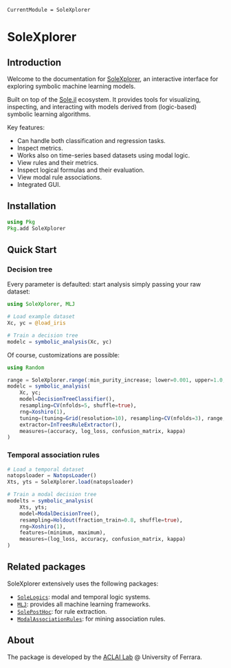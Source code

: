 ```@meta
CurrentModule = SoleXplorer
```

# SoleXplorer

## Introduction
Welcome to the documentation for [SoleXplorer](https://github.com/aclai-lab/SoleXplorer.jl), an interactive interface for exploring symbolic machine learning models.

Built on top of the [Sole.jl](https://github.com/aclai-lab/Sole.jl) ecosystem. It provides tools for visualizing, inspecting, and interacting with models derived from (logic-based) symbolic learning algorithms.

Key features:
* Can handle both classification and regression tasks.
* Inspect metrics.
* Works also on time-series based datasets using modal logic.
* View rules and their metrics.
* Inspect logical formulas and their evaluation.
* View modal rule associations.
* Integrated GUI.

## Installation
```julia
using Pkg
Pkg.add SoleXplorer
```

## Quick Start

### Decision tree
Every parameter is defaulted: start analysis simply passing your raw dataset:

```julia
using SoleXplorer, MLJ

# Load example dataset
Xc, yc = @load_iris

# Train a decision tree
modelc = symbolic_analysis(Xc, yc)
```

Of course, customizations are possible:

```julia
using Random

range = SoleXplorer.range(:min_purity_increase; lower=0.001, upper=1.0, scale=:log)
modelc = symbolic_analysis(
    Xc, yc;
    model=DecisionTreeClassifier(),
    resampling=CV(nfolds=5, shuffle=true),
    rng=Xoshiro(1),
    tuning=(tuning=Grid(resolution=10), resampling=CV(nfolds=3), range, measure=accuracy, repeats=2),
    extractor=InTreesRuleExtractor(),
    measures=(accuracy, log_loss, confusion_matrix, kappa)      
)
```

### Temporal association rules
```julia
# Load a temporal dataset
natopsloader = NatopsLoader()
Xts, yts = SoleXplorer.load(natopsloader)

# Train a modal decision tree
modelts = symbolic_analysis(
    Xts, yts;
    model=ModalDecisionTree(),
    resampling=Holdout(fraction_train=0.8, shuffle=true),
    rng=Xoshiro(1),
    features=(minimum, maximum),
    measures=(log_loss, accuracy, confusion_matrix, kappa)
)
```

## Related packages
SoleXplorer extensively uses the following packages:
* [`SoleLogics`](https://github.com/aclai-lab/SoleLogics.jl): modal and temporal logic systems.
* [`MLJ`](https://github.com/JuliaAI/MLJ.jl): provides all machine learning frameworks.
* [`SolePostHoc`](https://github.com/aclai-lab/SolePostHoc.jl): for rule extraction.
* [`ModalAssociationRules`](https://github.com/aclai-lab/ModalAssociationRules.jl): for mining association rules.

## About
The package is developed by the [ACLAI Lab](https://aclai.unife.it/en/) @ University of Ferrara.
